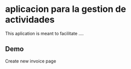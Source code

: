 # aplicacion para la gestion de actividades

This aplication is meant to facilitate ....

## Demo

Create new invoice page
